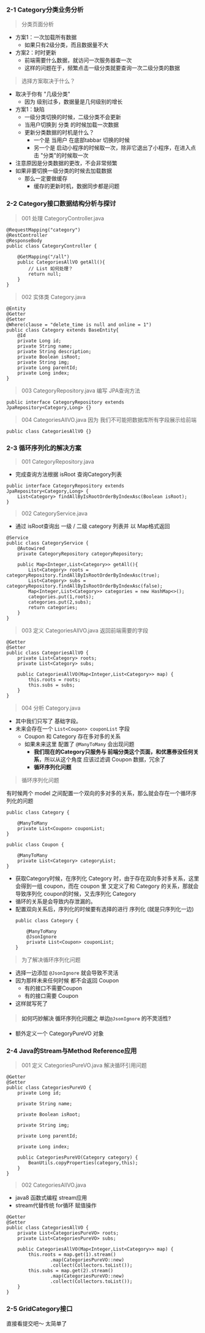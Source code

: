 ### 2-1 Category分类业务分析

> 分类页面分析

- 方案1：一次加载所有数据
    - 如果只有2级分类，而且数据量不大
- 方案2：时时更新
    - 前端需要什么数据，就访问一次服务器查一次
    - 这样的问题在于，频繁点击一级分类就要查询一次二级分类的数据
    
> 选择方案取决于什么？

- 取决于你有 "几级分类"
    - 因为 级别过多，数据量是几何级别的增长
- 方案1：缺陷
    - 一级分类切换的时候，二级分类不会更新
    - 当用户切换到 分类 的时候加载一次数据
    - 更新分类数据的时机是什么？
        - 一个是 当用户 在底部tabbar 切换的时候
        - 另一个是 启动小程序的时候取一次，除非它退出了小程序，在进入点击 "分类"的时候取一次
- 注意原因是分类数据的更改，不会非常频繁
- 如果非要切换一级分类的时候去加载数据
    - 那么一定要做缓存
        - 缓存的更新时机，数据同步都是问题
        
### 2-2 Category接口数据结构分析与探讨

> 001 处理 CategoryController.java

```
@RequestMapping("category")
@RestController
@ResponseBody
public class CategoryController {

    @GetMapping("/all")
    public CategoriesAllVO getAll(){
        // List 如何处理？
        return null;
    }
}
```

> 002 实体类 Category.java

```
@Entity
@Getter
@Setter
@Where(clause = "delete_time is null and online = 1")
public class Category extends BaseEntity{
    @Id
    private Long id;
    private String name;
    private String description;
    private Boolean isRoot;
    private String img;
    private Long parentId;
    private Long index;
}
```

> 003 CategoryRepository.java 编写 JPA查询方法

```
public interface CategoryRepository extends JpaRepository<Category,Long> {}
```

> 004 CategoriesAllVO.java 因为 我们不可能把数据库所有字段展示给前端

```
public class CategoriesAllVO {}
```

### 2-3 循环序列化的解决方案

> 001 CategoryRepository.java

- 完成查询方法根据 isRoot 查询Category列表

```
public interface CategoryRepository extends JpaRepository<Category,Long> {
    List<Category> findAllByIsRootOrderByIndexAsc(Boolean isRoot);
}
```

> 002 CategoryService.java

- 通过 isRoot查询出 一级 / 二级 category 列表并 以 Map格式返回

```
@Service
public class CategoryService {
    @Autowired
    private CategoryRepository categoryRepository;

    public Map<Integer,List<Category>> getAll(){
        List<Category> roots = categoryRepository.findAllByIsRootOrderByIndexAsc(true);
        List<Category> subs = categoryRepository.findAllByIsRootOrderByIndexAsc(false);
        Map<Integer,List<Category>> categories = new HashMap<>();
        categories.put(1,roots);
        categories.put(2,subs);
        return categories;
    }
}
```

> 003 定义 CategoriesAllVO.java 返回前端需要的字段

```
@Getter
@Setter
public class CategoriesAllVO {
    private List<Category> roots;
    private List<Category> subs;

    public CategoriesAllVO(Map<Integer,List<Category>> map) {
        this.roots = roots;
        this.subs = subs;
    }
}
```

> 004 分析 Category.java

- 其中我们只写了 基础字段。
- 未来会存在一个 `List<Coupon> couponList` 字段
    - Coupon 和 Category 存在多对多的关系
    - 如果未来这里 配置了 `@ManyToMany` 会出现问题
        - **我们现在的Category只服务与 前端分类这个页面，和优惠券没任何关系**，所以从这个角度 应该过滤调 Coupon 数据，冗余了
        - **循环序列化问题**

> 循环序列化问题

有时候两个 model 之间配置一个双向的多对多的关系，那么就会存在一个循环序列化的问题

```
public class Category {

    @ManyToMany
    private List<Coupon> couponList;
}

public class Coupon {

    @ManyToMany
    private List<Category> categoryList;
}
```

- 获取Category时候，在序列化 Category 时，由于存在双向多对多关系，这里会得到一组 coupon，而在 coupon 里 又定义了和 Category 的关系，那就会导致序列化 coupon的时候，又去序列化 Category
- 循环的关系是会导致内存泄漏的。
- 配置双向关系后，序列化的时候要有选择的进行 序列化 (就是只序列化一边)
    ```
    public class Category {
    
        @ManyToMany
        @JsonIgnore
        private List<Coupon> couponList;
    }
    ```
> 为了解决循环序列化问题

- 选择一边添加 `@JsonIgnore` 就会导致不灵活
- 因为那样未来任何时候 都不会返回 Coupon
    - 有的接口不需要Coupon
    - 有的接口需要 Coupon
- 这样就写死了

> #### 如何巧妙解决 循环序列化问题之 单边`@JsonIgnore` 的不灵活性?

- 额外定义一个 CategoryPureVO 对象

### 2-4 Java的Stream与Method Reference应用

> 001 定义 CategoriesPureVO.java 解决循环引用问题

```
@Getter
@Setter
public class CategoriesPureVO {
    private Long id;

    private String name;

    private Boolean isRoot;

    private String img;

    private Long parentId;

    private Long index;

    public CategoriesPureVO(Category category) {
        BeanUtils.copyProperties(category,this);
    }
}
```

> 002 CategoriesAllVO.java

- java8 函数式编程 stream应用 
- stream代替传统 for循环 赋值操作

```
@Getter
@Setter
public class CategoriesAllVO {
    private List<CategoriesPureVO> roots;
    private List<CategoriesPureVO> subs;

    public CategoriesAllVO(Map<Integer,List<Category>> map) {
        this.roots = map.get(1).stream()
                .map(CategoriesPureVO::new)
                .collect(Collectors.toList());
        this.subs = map.get(2).stream()
                .map(CategoriesPureVO::new)
                .collect(Collectors.toList());
    }
}
```

### 2-5 GridCategory接口

直接看提交吧～ 太简单了



